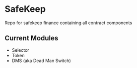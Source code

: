 # SafeKeep

Repo for safekeep finance containing all contract components

## Current Modules
- Selector
- Token
- DMS (aka Dead Man Switch)
